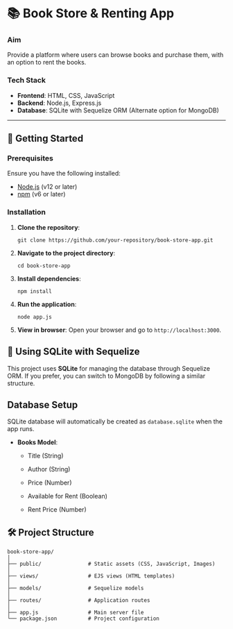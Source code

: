 # 📚 Book Store & Renting App

### Aim
Provide a platform where users can browse books and purchase them, with an option to rent the books.

### Tech Stack
- **Frontend**: HTML, CSS, JavaScript
- **Backend**: Node.js, Express.js
- **Database**: SQLite with Sequelize ORM (Alternate option for MongoDB)

---

## 🚀 Getting Started

### Prerequisites
Ensure you have the following installed:
- [Node.js](https://nodejs.org/) (v12 or later)
- [npm](https://www.npmjs.com/) (v6 or later)

### Installation

1. **Clone the repository**:

   ```
   git clone https://github.com/your-repository/book-store-app.git
   ```

2. **Navigate to the project directory**:
   
   ```
   cd book-store-app
   ```

3. **Install dependencies**:
   
   ```
   npm install
   ```
   
4. **Run the application**:

   ```
   node app.js
   ```

5. **View in browser**: Open your browser and go to ```http://localhost:3000```.

## 💾 Using SQLite with Sequelize

This project uses **SQLite** for managing the database through Sequelize ORM. If you prefer, you can switch to MongoDB by following a similar structure.

## Database Setup

SQLite database will automatically be created as ```database.sqlite``` when the app runs.

- **Books Model**:

     - Title (String)

     - Author (String)

     - Price (Number)

     - Available for Rent (Boolean)

     - Rent Price (Number)

## 🛠 Project Structure

```
book-store-app/
│
├── public/               # Static assets (CSS, JavaScript, Images)
│
├── views/                # EJS views (HTML templates)
│
├── models/               # Sequelize models
│
├── routes/               # Application routes
│
├── app.js                # Main server file
└── package.json          # Project configuration
```

